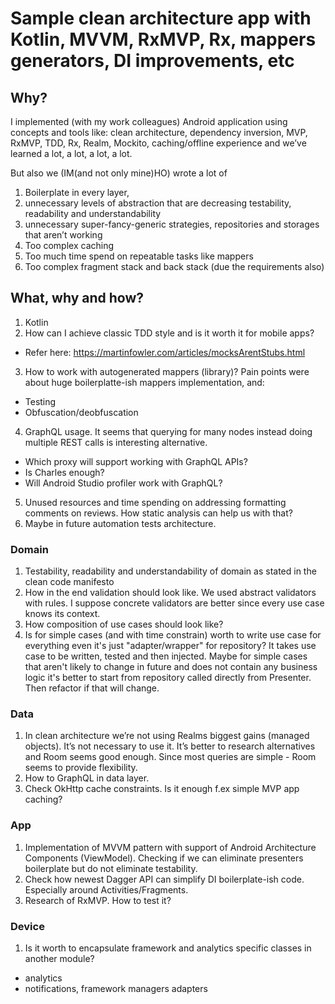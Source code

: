 # Sample clean architecture app with Kotlin, MVVM, RxMVP, Rx, mappers generators, DI improvements, etc

## Why?

I implemented (with my work colleagues) Android application using concepts and tools like: 
clean architecture, dependency inversion, MVP, RxMVP, TDD, Rx, Realm, Mockito, caching/offline experience 
and we’ve learned a lot, a lot, a lot, a lot. 

But also we (IM(and not only mine)HO) wrote a lot of 
1. Boilerplate in every layer, 
2. unnecessary levels of abstraction that are decreasing testability, readability and understandability
3. unnecessary super-fancy-generic strategies, repositories  and storages that aren’t working
4. Too complex caching
5. Too much time spend on repeatable tasks like mappers
6. Too complex fragment stack and back stack (due the requirements also)


## What, why and how?

1. Kotlin
2. How can I achieve classic TDD style and is it worth it for mobile apps? 		
  * Refer here: https://martinfowler.com/articles/mocksArentStubs.html
3. How to work with autogenerated mappers (library)? Pain points were about huge boilerplatte-ish mappers implementation, and: 
  * Testing
  * Obfuscation/deobfuscation
4. GraphQL usage. It seems that querying for many nodes instead doing multiple REST calls is interesting alternative.
  * Which proxy will support working with GraphQL APIs? 
  * Is Charles enough? 
  * Will Android Studio profiler work with GraphQL?
5. Unused resources and time spending on addressing formatting comments on reviews. How static analysis can help us with that?
6. Maybe in future automation tests architecture.

### Domain
1. Testability, readability and understandability of domain as stated in the clean code manifesto
2. How in the end validation should look like. We used abstract validators with rules. I suppose concrete validators are better since every use case knows its context.
3. How composition of use cases should look like?
4. Is for simple cases (and with time constrain) worth to write use case for everything even it's just "adapter/wrapper" for repository?
It takes use case to be written, tested and then injected. 
Maybe for simple cases that aren't likely to change in future and does not contain any business logic it's better to start from repository called directly from Presenter.
Then refactor if that will change. 

### Data
1. In clean architecture we’re not using Realms biggest gains (managed objects). 
It’s not necessary to use it. 
It’s better to research alternatives and Room seems good enough. 
Since most queries are simple - Room seems to provide flexibility. 
2. How to GraphQL in data layer.
3. Check OkHttp cache constraints. Is it enough f.ex simple MVP app caching?

### App
1. Implementation of MVVM pattern with support of Android Architecture Components (ViewModel). 
Checking if we can eliminate presenters boilerplate but do not eliminate testability.
2. Check how newest Dagger API can simplify DI boilerplate-ish code. Especially around Activities/Fragments.
3. Research of RxMVP. How to test it?

### Device
1. Is it worth to encapsulate framework and analytics specific classes in another module?
  * analytics
  * notifications, framework managers adapters 
